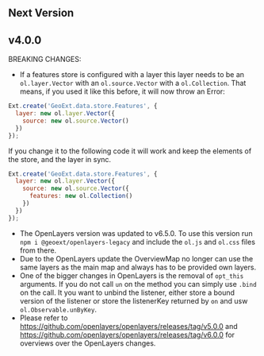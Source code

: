Next Version
------------


v4.0.0
------

BREAKING CHANGES:
- If a features store is configured with a layer this layer needs to be an `ol.layer.Vector` with an `ol.source.Vector` 
with a `ol.Collection`. That means, if you used it like this before, it will now throw an Error:
```js
Ext.create('GeoExt.data.store.Features', {
  layer: new ol.layer.Vector({
    source: new ol.source.Vector()
  })
});
``` 
If you change it to the following code it will work and keep the elements of the store, and the layer in sync.
```js
Ext.create('GeoExt.data.store.Features', {
  layer: new ol.layer.Vector({
    source: new ol.source.Vector({
      features: new ol.Collection()
    })
  })
});
``` 
- The OpenLayers version was updated to v6.5.0. To use this version run `npm i @geoext/openlayers-legacy` and include the
`ol.js` and `ol.css` files from there.
- Due to the OpenLayers update the OverviewMap no longer can use the same layers as the main map and always has to be
provided own layers.
- One of the bigger changes in OpenLayers is the removal of `opt_this` arguments. If you do not call `un` on the method
you can simply use `.bind` on the call. It you want to unbind the listener, either store a bound version of the listener
or store the listenerKey returned by `on` and usw `ol.Observable.unByKey`.
- Please refer to https://github.com/openlayers/openlayers/releases/tag/v5.0.0 and
https://github.com/openlayers/openlayers/releases/tag/v6.0.0 for overviews over the OpenLayers changes.
